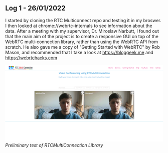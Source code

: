 ## Log 1 - 26/01/2022
I started by cloning the RTC Multiconnect repo and testing it in my broswer. I then looked at chrome://webrtc-internals to see information about the data. After a meeting with my supervisor, Dr. Miroslaw Narbutt, I found out that the main aim of the project is to create a responsive GUI on top of the WebRTC multi-connection library, rather than using the WebRTC API from scratch. He also gave me a copy of "Getting Started with WebRTC" by Rob Mason, and recommended that I take a look at https://bloggeek.me and https://webrtchacks.com

![Initial Test of RTCMultiConnection](../../images/FirstTest.png)
*Preliminary test of RTCMultiConnection Library*